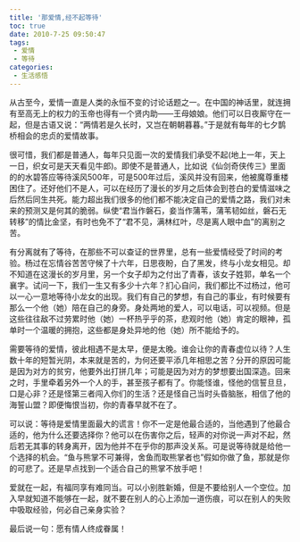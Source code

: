 ```yaml
---
title: '那爱情,经不起等待'
toc: true
date: 2010-7-25 09:50:47
tags:
 - 爱情
 - 等待
categories:
 - 生活感悟
---
```

从古至今，爱情一直是人类的永恒不变的讨论话题之一。在中国的神话里，就连拥有至高无上的权力的玉帝也得有一个贤内助——王母娘娘。他们可以日夜厮守在一起，但是古语又说：“两情若是久长时，又岂在朝朝暮暮。”于是就有每年的七夕鹊桥相会的忠贞的爱情故事。  

很可惜，我们都是普通人，每年只见面一次的爱情我们承受不起(地上一年，天上一日，织女可是天天看见牛郎)。即使不是普通人，比如说《仙剑奇侠传三》里面的的水碧答应等待溪风500年，可是500年过后，溪风并没有回来，他被魔尊重楼困住了。还好他们不是人，可以在经历了漫长的岁月之后体会到苍白的爱情滋味之后然后同生共死。能力超出我们很多的他们都不能决定自己的爱情之路，我们对未来的预测又是何其的脆弱。纵使“君当作磐石，妾当作蒲苇，蒲苇韧如丝，磐石无转移”的情比金坚，有时也免不了“君不见，满林红叶，尽是离人眼中血”的离别之苦。  

有分离就有了等待，在那些不可以查证的世界里，总有一些爱情经受了时间的考验。杨过在忘情谷苦苦守候了十六年，日思夜盼，白了黑发，终与小龙女相见。却不知道在这漫长的岁月里，另一个女子却为之付出了青春，该女子姓郭，单名一个襄字。试问一下，我们一生又有多少十六年？扪心自问，我们都比不过杨过，他可以一心一意地等待小龙女的出现。我们有自己的梦想，有自己的事业，有时候要有那么一个他（她）陪在自己的身旁。身处两地的爱人，可以电话，可以视频。但是这些往往敌不过劳累时他（她）一杯热乎乎的茶，悲观时他（她）肯定的眼神，孤单时一个温暖的拥抱，这些都是身处异地的他（她）所不能给予的。  

需要等待的爱情，彼此相遇不是太早，便是太晚。谁会让你的青春虚位以待？人生数十年的短暂光阴，本来就是苦的，为何还要平添几年相思之苦？分开的原因可能是因为对方的贫穷，他要外出打拼几年；可能是因为对方的梦想要出国深造。回来之时，手里牵着另外一个人的手，甚至孩子都有了。你能怪谁，怪他的信誓旦旦，口是心非？还是怪第三者闯入你们的生活？还是怪自己当时头昏脑胀，相信了他的海誓山盟？即便悔恨当初，你的青春早就不在了。  

可以说：等待是爱情里面最大的谎言！你不一定是他最合适的，当他遇到了他最合适的，他为什么还要选择你？他可以在伤害你之后，轻声的对你说一声对不起，然后若无其事的转身离开，因为他并不在乎你的那声没关系。可是说等待就是给他一个选择的机会。“鱼与熊掌不可兼得，舍鱼而取熊掌者也”假如你做了鱼，那就是你的可悲了。还是早点找到一个适合自己的熊掌不放手吧！  

爱就在一起，有福同享有难同当。可以小别胜新婚，但是不要给别人一个空位。加入早就知道不能够在一起，就不要在别人的心上添加一道伤痕，可以在别人的失败中吸取经验，何必自己亲身实验？  

最后说一句：愿有情人终成眷属！